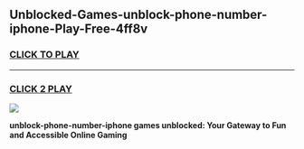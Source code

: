 
## Unblocked-Games-unblock-phone-number-iphone-Play-Free-4ff8v
<h3>
<a href="https://premium76.site?title=unblock-phone-number-iphone&ref=21A">CLICK TO PLAY</a></h3>
<hr>

<h3>
<a href="https://premium76.site?title=unblock-phone-number-iphone&ref=21A">CLICK 2 PLAY</a>
  
</h3>

<a href="https://premium76.site?title=unblock-phone-number-iphone&ref=21A"><img src="https://clearcache.store/games.png"></a>


**unblock-phone-number-iphone games unblocked: Your Gateway to Fun and Accessible Online Gaming**
